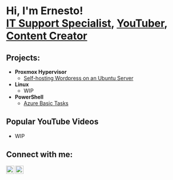 <h1>Hi, I'm Ernesto!
<br><a href="https://www.linkedin.com/in/ernestodiaztx/">IT Support Specialist</a>, <a href="https://www.youtube.com/c/ernestodiaztech">YouTuber</a>, <a href="https://tech.nestodiaz.com">Content Creator</a></h1>

<h2>Projects:</h2>

- <b>Proxmox Hypervisor</b>
  - [Self-hosting Wordpress on an Ubuntu Server](https://tech.nestodiaz.com/2023/07/07/self-hosting-wordpress/)
- <b>Linux</b>
  - WIP
- <b>PowerShell</b>
  - [Azure Basic Tasks](https://tech.nestodiaz.com/2023/07/05/azure-ad-basic-tasks/)

<h2>Popular YouTube Videos</h2>

- WIP

<h2>Connect with me:</h2>

[<img align="left" width="22px" src="https://cdn.jsdelivr.net/npm/simple-icons@v3/icons/linkedin.svg" />][linkedin]
[<img align="left" width="22px" src="https://cdn.jsdelivr.net/npm/simple-icons@v3/icons/instagram.svg" />][instagram]

[instagram]: https://www.instagram.com/ernestodiaz.tx/
[linkedin]: https://www.linkedin.com/in/ernestodiaztx/
